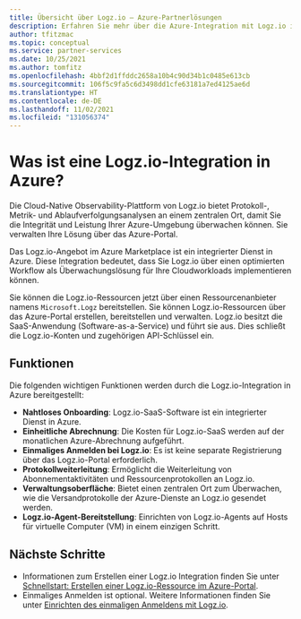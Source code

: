 ```yaml
---
title: Übersicht über Logz.io – Azure-Partnerlösungen
description: Erfahren Sie mehr über die Azure-Integration mit Logz.io in Azure Marketplace.
author: tfitzmac
ms.topic: conceptual
ms.service: partner-services
ms.date: 10/25/2021
ms.author: tomfitz
ms.openlocfilehash: 4bbf2d1ffddc2658a10b4c90d34b1c0485e613cb
ms.sourcegitcommit: 106f5c9fa5c6d3498dd1cfe63181a7ed4125ae6d
ms.translationtype: HT
ms.contentlocale: de-DE
ms.lasthandoff: 11/02/2021
ms.locfileid: "131056374"
---
```

# <a name="what-is-logzio-integration-with-azure"></a>Was ist eine Logz.io-Integration in Azure?

Die Cloud-Native Observability-Plattform von Logz.io bietet Protokoll-, Metrik- und Ablaufverfolgungsanalysen an einem zentralen Ort, damit Sie die Integrität und Leistung Ihrer Azure-Umgebung überwachen können. Sie verwalten Ihre Lösung über das Azure-Portal.

Das Logz.io-Angebot im Azure Marketplace ist ein integrierter Dienst in Azure. Diese Integration bedeutet, dass Sie Logz.io über einen optimierten Workflow als Überwachungslösung für Ihre Cloudworkloads implementieren können.

Sie können die Logz.io-Ressourcen jetzt über einen Ressourcenanbieter namens `Microsoft.Logz` bereitstellen. Sie können Logz.io-Ressourcen über das Azure-Portal erstellen, bereitstellen und verwalten. Logz.io besitzt die SaaS-Anwendung (Software-as-a-Service) und führt sie aus. Dies schließt die Logz.io-Konten und zugehörigen API-Schlüssel ein.

## <a name="capabilities"></a>Funktionen

Die folgenden wichtigen Funktionen werden durch die Logz.io-Integration in Azure bereitgestellt:

- **Nahtloses Onboarding**: Logz.io-SaaS-Software ist ein integrierter Dienst in Azure.
- **Einheitliche Abrechnung**: Die Kosten für Logz.io-SaaS werden auf der monatlichen Azure-Abrechnung aufgeführt.
- **Einmaliges Anmelden bei Logz.io**: Es ist keine separate Registrierung über das Logz.io-Portal erforderlich.
- **Protokollweiterleitung**: Ermöglicht die Weiterleitung von Abonnementaktivitäten und Ressourcenprotokollen an Logz.io.
- **Verwaltungsoberfläche**: Bietet einen zentralen Ort zum Überwachen, wie die Versandprotokolle der Azure-Dienste an Logz.io gesendet werden.
- **Logz.io-Agent-Bereitstellung**: Einrichten von Logz.io-Agents auf Hosts für virtuelle Computer (VM) in einem einzigen Schritt.

## <a name="next-steps"></a>Nächste Schritte

- Informationen zum Erstellen einer Logz.io Integration finden Sie unter [Schnellstart: Erstellen einer Logz.io-Ressource im Azure-Portal](create.md).
- Einmaliges Anmelden ist optional. Weitere Informationen finden Sie unter [Einrichten des einmaligen Anmeldens mit Logz.io](setup-sso.md).
